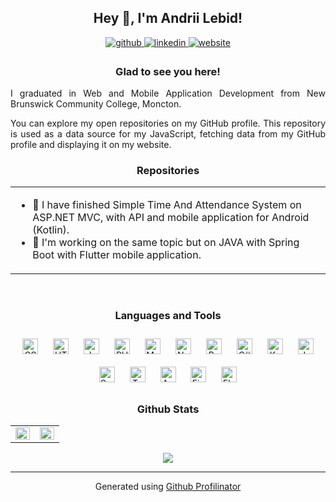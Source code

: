 <h2 align="center">Hey 👋, I'm Andrii Lebid!</h2>
  

<div class="media" align="center">
<a href="https://github.com/AndriiLebid" target="_blank">
<img src=https://img.shields.io/badge/github-%2324292e.svg?&style=for-the-badge&logo=github&logoColor=white alt=github style="margin-bottom: 5px;" />
</a>
<a href="https://linkedin.com/in/andrii-lebid" target="_blank">
<img src=https://img.shields.io/badge/linkedin-%231E77B5.svg?&style=for-the-badge&logo=linkedin&logoColor=white alt=linkedin style="margin-bottom: 5px;" />
</a>  
<a href="https://lebid.ca" target="_blank">
    <img src="https://img.shields.io/badge/website-%23000000.svg?&style=for-the-badge&logo=internet-explorer&logoColor=white" alt="website" style="margin-bottom: 5px;" />
</a>
</div>  
  
<div class="info">
<h3 align="center">Glad to see you here!</h3> 
<p align="justify">I graduated in Web and Mobile Application Development from New Brunswick Community College, Moncton. </p>
<p align="justify">You can explore my open repositories on my GitHub profile.
This repository is used as a data source for my JavaScript, fetching data from my GitHub profile and displaying it on my website.</p>
</div> 

<div class="repo">
<h3 align="center">Repositories</h3>  
<table><tr><td valign="top" width="100%">

<ul>
  <li>🌱 I have finished Simple Time And Attendance System on ASP.NET MVC, with API and mobile application for Android (Kotlin).</li>
  <li>🔭 I'm working on the same topic but on JAVA with Spring Boot with Flutter mobile application. </li> 
</ul>

</td></tr></table>  
</div>
<br/>  

<div class="tools">
<h3 align="center">Languages and Tools</h3>
<div class="tools-icons" align="center">  
<a href="https://www.w3schools.com/css/" target="_blank"><img style="margin: 10px" src="https://profilinator.rishav.dev/skills-assets/css3-original-wordmark.svg" alt="CSS3" height="25" /></a>  
<a href="https://en.wikipedia.org/wiki/HTML5" target="_blank"><img style="margin: 10px" src="https://profilinator.rishav.dev/skills-assets/html5-original-wordmark.svg" alt="HTML5" height="25" /></a>  
<a href="https://www.javascript.com/" target="_blank"><img style="margin: 10px" src="https://profilinator.rishav.dev/skills-assets/javascript-original.svg" alt="JavaScript" height="25" /></a>  
<a href="https://www.php.net/" target="_blank"><img style="margin: 10px" src="https://profilinator.rishav.dev/skills-assets/php-original.svg" alt="PHP" height="25" /></a>  
<a href="https://www.mysql.com/" target="_blank"><img style="margin: 10px" src="https://profilinator.rishav.dev/skills-assets/mysql-original-wordmark.svg" alt="MySQL" height="25" /></a>  
<a href="https://nodejs.org/" target="_blank"><img style="margin: 10px" src="https://profilinator.rishav.dev/skills-assets/nodejs-original-wordmark.svg" alt="Node.js" height="25" /></a>  
<a href="https://getbootstrap.com/docs/3.4/javascript/" target="_blank"><img style="margin: 10px" src="https://profilinator.rishav.dev/skills-assets/bootstrap-plain.svg" alt="Bootstrap" height="25" /></a>  
<a href="https://docs.microsoft.com/en-us/dotnet/csharp/" target="_blank"><img style="margin: 10px" src="https://profilinator.rishav.dev/skills-assets/csharp-original.svg" alt="C#" height="25" /></a>  
<a href="https://kotlinlang.org/" target="_blank"><img style="margin: 10px" src="https://profilinator.rishav.dev/skills-assets/kotlinlang-icon.svg" alt="Kotlin" height="25" /></a>  
<a href="https://www.java.com/" target="_blank"><img style="margin: 10px" src="https://profilinator.rishav.dev/skills-assets/java-original-wordmark.svg" alt="Java" height="25" /></a>  
<a href="https://developer.apple.com/swift/" target="_blank"><img style="margin: 10px" src="https://profilinator.rishav.dev/skills-assets/swift-original-wordmark.svg" alt="Swift" height="25" /></a>  
<a href="https://www.typescriptlang.org/" target="_blank"><img style="margin: 10px" src="https://profilinator.rishav.dev/skills-assets/typescript-original.svg" alt="TypeScript" height="25" /></a>  
<a href="https://angular.io/" target="_blank"><img style="margin: 10px" src="https://profilinator.rishav.dev/skills-assets/angularjs-original.svg" alt="Angular" height="25" /></a>  
<a href="https://www.figma.com/" target="_blank"><img style="margin: 10px" src="https://profilinator.rishav.dev/skills-assets/figma-icon.svg" alt="Figma" height="25" /></a>  
<a href="https://flutter.dev/" target="_blank"><img style="margin: 10px" src="https://profilinator.rishav.dev/skills-assets/flutterio-icon.svg" alt="Flutter" height="25" /></a>  
</div>
</div>

<div class="counter">
<h3 align="center">Github Stats</h3>

<table align="center"><tr><td valign="top" width="50%">

<img src="https://github-readme-stats.vercel.app/api?username=AndriiLebid&show_icons=true&count_private=true&hide_border=true" align="left" style="width: 100%" />

</td><td valign="top" width="50%">

<img src="https://github-readme-stats.vercel.app/api/top-langs/?username=AndriiLebid&hide_border=true&layout=compact" align="left" style="width: 100%" />

</td></tr></table>  
</div>

<div class="counter" align="center">
<img src="https://komarev.com/ghpvc/?username=AndriiLebid&&style=flat-square" align="center" />
</div>  


----
<div class="authlink" align="center">Generated using <a href="https://profilinator.rishav.dev/" target="_blank">Github Profilinator</a></div>
